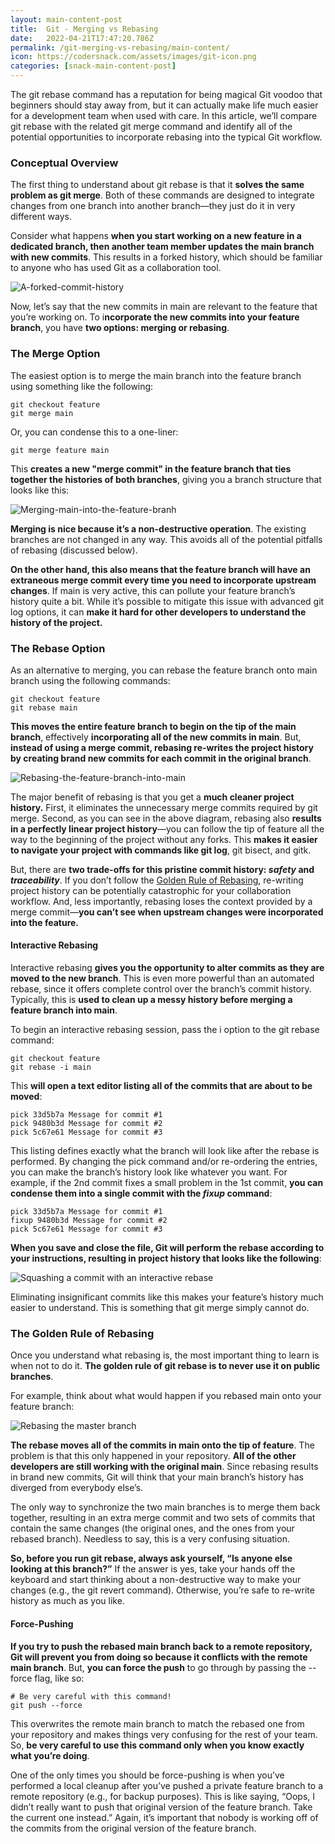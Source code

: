```yaml
---
layout: main-content-post
title:  Git - Merging vs Rebasing
date:   2022-04-21T17:47:20.786Z
permalink: /git-merging-vs-rebasing/main-content/
icon: https://codersnack.com/assets/images/git-icon.png
categories: [snack-main-content-post]
---
```


The git rebase command has a reputation for being magical Git voodoo that beginners should stay away from, but it can actually make life much easier for a development team when used with care. In this article, we’ll compare git rebase with the related git merge command and identify all of the potential opportunities to incorporate rebasing into the typical Git workflow.


###  Conceptual Overview

The first thing to understand about git rebase is that it **solves the same problem as git merge**. Both of these commands are designed to integrate changes from one branch into another branch—they just do it in very different ways.

Consider what happens **when you start working on a new feature in a dedicated branch, then another team member updates the main branch with new commits**. This results in a forked history, which should be familiar to anyone who has used Git as a collaboration tool.

![A-forked-commit-history](https://codersnack.com/assets/images/git-A-forked-commit-history.svg)

Now, let’s say that the new commits in main are relevant to the feature that you’re working on. To i**ncorporate the new commits into your feature branch**, you have **two options: merging or rebasing**.


###  The Merge Option

The easiest option is to merge the main branch into the feature branch using something like the following:
```
git checkout feature
git merge main
```
Or, you can condense this to a one-liner:

```
git merge feature main
```

This **creates a new "merge commit" in the feature branch that ties together the histories of both branches**, giving you a branch structure that looks like this:

![Merging-main-into-the-feature-branh](https://codersnack.com/assets/images/git-Merging-main-into-the-feature-branh.svg)


**Merging is nice because it’s a non-destructive operation**. The existing branches are not changed in any way. This avoids all of the potential pitfalls of rebasing (discussed below).

**On the other hand, this also means that the feature branch will have an extraneous merge commit every time you need to incorporate upstream changes**. If main is very active, this can pollute your feature branch’s history quite a bit. While it’s possible to mitigate this issue with advanced git log options, it can **make it hard for other developers to understand the history of the project.**

###  The Rebase Option

As an alternative to merging, you can rebase the feature branch onto main branch using the following commands:

```
git checkout feature
git rebase main
```

**This moves the entire feature branch to begin on the tip of the main branch**, effectively **incorporating all of the new commits in main**. But, **instead of using a merge commit, rebasing re-writes the project history by creating brand new commits for each commit in the original branch**.

![Rebasing-the-feature-branch-into-main](https://codersnack.com/assets/images/git-Rebasing-the-feature-branch-into-main.svg)


The major benefit of rebasing is that you get a **much cleaner project history.** First, it eliminates the unnecessary merge commits required by git merge. Second, as you can see in the above diagram, rebasing also **results in a perfectly linear project history**—you can follow the tip of feature all the way to the beginning of the project without any forks. This **makes it easier to navigate your project with commands like git log**, git bisect, and gitk.

But, there are **two trade-offs for this pristine commit history: *safety* and *traceability***. If you don’t follow the [Golden Rule of Rebasing](https://www.atlassian.com/git/tutorials/merging-vs-rebasing#the-golden-rule-of-rebasing), re-writing project history can be potentially catastrophic for your collaboration workflow. And, less importantly, rebasing loses the context provided by a merge commit—**you can’t see when upstream changes were incorporated into the feature.**


####  Interactive Rebasing

Interactive rebasing **gives you the opportunity to alter commits as they are moved to the new branch**. This is even more powerful than an automated rebase, since it offers complete control over the branch’s commit history. Typically, this is **used to clean up a messy history before merging a feature branch into main**.

To begin an interactive rebasing session, pass the i option to the git rebase command:

```
git checkout feature
git rebase -i main
```
This **will open a text editor listing all of the commits that are about to be moved**:

```
pick 33d5b7a Message for commit #1
pick 9480b3d Message for commit #2
pick 5c67e61 Message for commit #3
```
This listing defines exactly what the branch will look like after the rebase is performed. By changing the pick command and/or re-ordering the entries, you can make the branch’s history look like whatever you want. For example, if the 2nd commit fixes a small problem in the 1st commit, **you can condense them into a single commit with the *fixup* command**:

```
pick 33d5b7a Message for commit #1
fixup 9480b3d Message for commit #2
pick 5c67e61 Message for commit #3
```
**When you save and close the file, Git will perform the rebase according to your instructions, resulting in project history that looks like the following**:


![Squashing a commit with an interactive rebase](git-Squashing-a-commit-with-an-interactive-rebase.svg)

Eliminating insignificant commits like this makes your feature’s history much easier to understand. This is something that git merge simply cannot do.


###  The Golden Rule of Rebasing

Once you understand what rebasing is, the most important thing to learn is when not to do it. **The golden rule of git rebase is to never use it on public branches**.

For example, think about what would happen if you rebased main onto your feature branch:

![Rebasing the master branch](https://codersnack.com/assets/images/git-Rebasing-the-main-branch.svg)

**The rebase moves all of the commits in main onto the tip of feature**. The problem is that this only happened in your repository. **All of the other developers are still working with the original main**. Since rebasing results in brand new commits, Git will think that your main branch’s history has diverged from everybody else’s.

The only way to synchronize the two main branches is to merge them back together, resulting in an extra merge commit and two sets of commits that contain the same changes (the original ones, and the ones from your rebased branch). Needless to say, this is a very confusing situation.

**So, before you run git rebase, always ask yourself, “Is anyone else looking at this branch?”** If the answer is yes, take your hands off the keyboard and start thinking about a non-destructive way to make your changes (e.g., the git revert command). Otherwise, you’re safe to re-write history as much as you like.


####  Force-Pushing

**If you try to push the rebased main branch back to a remote repository, Git will prevent you from doing so because it conflicts with the remote main branch**. But, **you can force the push** to go through by passing the --force flag, like so:

```
# Be very careful with this command! 
git push --force
```
This overwrites the remote main branch to match the rebased one from your repository and makes things very confusing for the rest of your team. So, **be very careful to use this command only when you know exactly what you’re doing**.

One of the only times you should be force-pushing is when you’ve performed a local cleanup after you’ve pushed a private feature branch to a remote repository (e.g., for backup purposes). This is like saying, “Oops, I didn’t really want to push that original version of the feature branch. Take the current one instead.” Again, it’s important that nobody is working off of the commits from the original version of the feature branch.

